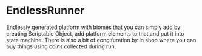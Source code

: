 # EndlessRunner
Endlessly generated platform with biomes that you can simply add by creating Scriptable Object, add platform elements to that and put it into state machine. There is also a bit of congifuration by in shop where you can buy things using coins collected during run.
